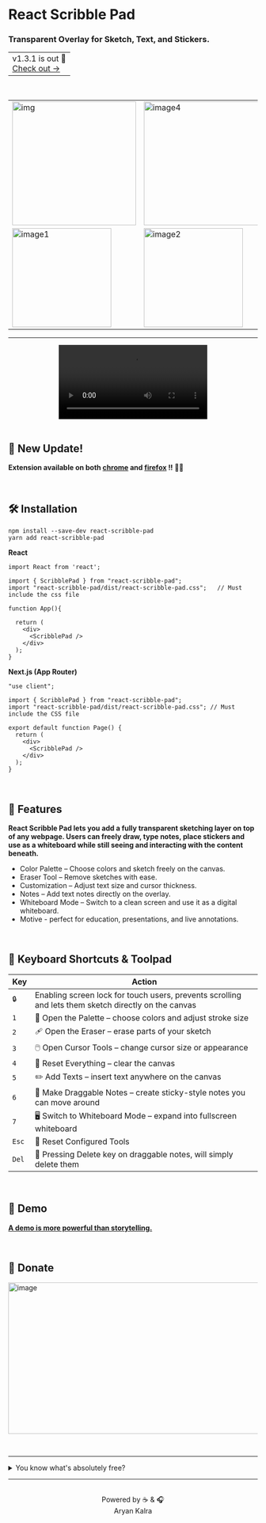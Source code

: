 # React Scribble Pad

### Transparent Overlay for Sketch, Text, and Stickers.

<div align="center">
 
<table>
  <tr>
    <td>
      v1.3.1 is out 🚀<br>
      <a href="https://github.com/A-ryan-Kalra/react-scribble-pad/releases/tag/v1.3.1">Check out →</a>
    </td>
  </tr>
</table>

</div>

<br/>

<div align="center">
 

<table align="center"> 
  <tr>
   <td><img width="250" alt="img" src="https://github.com/user-attachments/assets/d5a2e993-5b9d-451e-bafc-9d647f5f10d5" /></td>
    <td><img src="https://github.com/user-attachments/assets/6ae91462-d5c5-400d-9193-b1d295966d57" alt="image4" width="250"/></td>
    <td><img src="https://github.com/user-attachments/assets/7eab338e-ac37-4cb2-a94c-bbbf669e3a26" alt="image5" width="250"/></td>
  </tr>
  <tr>
    <td><img src="https://github.com/user-attachments/assets/d94fde81-537e-49c3-a8e6-931e6ca4a8bd" alt="image1" width="200"/></td>
    <td><img src="https://github.com/user-attachments/assets/f6ee340d-6926-42f1-8d58-c37043e0c149" alt="image2" width="200"/></td>
    <td><img src="https://github.com/user-attachments/assets/d3bb64ee-b970-4260-bc5f-67d8c33ed998" alt="image3" width="200"/></td>
  </tr>
</table>

<hr/>

<video src="https://github.com/user-attachments/assets/e7b5f162-fa19-43fd-b98e-2a865302681e"/>
</div>


<br/>
 
## 📢 New Update!

**Extension available on both [chrome](https://chromewebstore.google.com/detail/mjikafmehojamcedemookbjjnhpciehm?utm_source=item-share-cb) and [firefox](https://addons.mozilla.org/en-US/firefox/addon/scribble-pad/) !! 🎁🥳**
 
<br/>  

## 🛠️ Installation

```
npm install --save-dev react-scribble-pad
yarn add react-scribble-pad
```

**React**

```
import React from 'react';

import { ScribblePad } from "react-scribble-pad";
import "react-scribble-pad/dist/react-scribble-pad.css";   // Must include the css file

function App(){

  return (
    <div>
      <ScribblePad />
    </div>
  );
}
```

**Next.js (App Router)**

```
"use client";

import { ScribblePad } from "react-scribble-pad";
import "react-scribble-pad/dist/react-scribble-pad.css"; // Must include the CSS file

export default function Page() {
  return (
    <div>
      <ScribblePad />
    </div>
  );
}

```

<br>

## 🚀 Features

**React Scribble Pad lets you add a fully transparent sketching layer on top of any webpage. Users can freely draw, type notes, place stickers and use as a whiteboard while still seeing and interacting with the content beneath.**

- Color Palette – Choose colors and sketch freely on the canvas.
- Eraser Tool – Remove sketches with ease.
- Customization – Adjust text size and cursor thickness.
- Notes – Add text notes directly on the overlay.
- Whiteboard Mode – Switch to a clean screen and use it as a digital whiteboard.
- Motive - perfect for education, presentations, and live annotations.

<br>

## 🎹 Keyboard Shortcuts & Toolpad

| Key   | Action                                                                                               |
| ----- | ---------------------------------------------------------------------------------------------------- |
| `🔒`  | Enabling screen lock for touch users, prevents scrolling and lets them sketch directly on the canvas |
| `1`   | 🎨 Open the Palette – choose colors and adjust stroke size                                           |
| `2`   | 🩹 Open the Eraser – erase parts of your sketch                                                      |
| `3`   | 🖱️ Open Cursor Tools – change cursor size or appearance                                              |
| `4`   | 🔄 Reset Everything – clear the canvas                                                               |
| `5`   | ✏️ Add Texts – insert text anywhere on the canvas                                                    |
| `6`   | 📝 Make Draggable Notes – create sticky-style notes you can move around                              |
| `7`   | 🖥️ Switch to Whiteboard Mode – expand into fullscreen whiteboard                                     |
| `Esc` | 🔄 Reset Configured Tools                                                                            |
| `Del` | 🚮 Pressing Delete key on draggable notes, will simply delete them                                   |

<br>

## 🗿 Demo

**[A demo is more powerful than storytelling.](https://scribble-pad-psi.vercel.app/)**

<br/>

## 🎁 Donate

[<img width="1090" height="306" alt="image" src="https://github.com/user-attachments/assets/ad84946b-d4b9-472f-b4e6-daea70872927" />](https://buymeacoffee.com/aryansmartb)

<br/>

---

<details>
  <summary>You know what's absolutely free?</summary>

- Leaving a ⭐ star
- 🍴Forking the repository
- No hidden fees, no subscriptions - just pure open-source love 🥰!

</details>

---

<div align="center">

<br>
Powered by ☕️ & 🎧 <br>
Aryan Kalra

</div>
